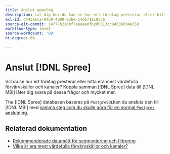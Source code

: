 ```yaml
---
title: Anslut uppslag
description: Lär dig hur du kan se hur ert företag presterar eller hitta era mest värdefulla förvärvskällor och kanaler.
exl-id: d443e6ca-04b0-4090-a3be-14db71819356
source-git-commit: 14777b216bf7aaeea0fb2d0513cc94539034a359
workflow-type: tm+mt
source-wordcount: '89'
ht-degree: 0%

---
```


# Anslut [!DNL Spree]

Vill du se hur ert företag presterar eller hitta era mest värdefulla förvärvskällor och kanaler? Koppla samman [!DNL Spree] data till [!DNL MBI] låter dig svara på dessa frågor och mycket mer.

The [!DNL Spree] databasen baseras på `PostgreSQL`kan du ansluta den till [!DNL MBI] med [samma steg som du skulle göra för en normal `Postgres` anslutning](../integrations/postgresql.md).

## Relaterad dokumentation

* [Rekommenderade datamått för segmentering och filtrering](../../../best-practices/segment-filter.md)
* [Vilka är era mest värdefulla förvärvskällor och kanaler?](../../analysis/most-value-source-channel.md)

